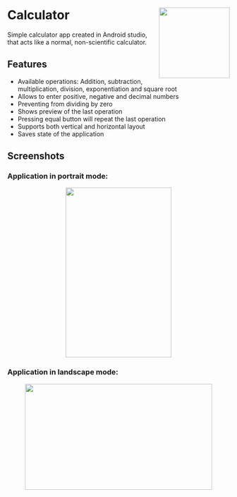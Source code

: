 # Calculator <img align="right" src="https://dl.dropboxusercontent.com/s/g59dgg79elzywyr/Calculator%20icon.png" height="160" width="160">
Simple calculator app created in Android studio, that acts like a normal, non-scientific calculator.
## Features
- Available operations: Addition, subtraction, multiplication, division, exponentiation and square root
- Allows to enter positive, negative and decimal numbers
- Preventing from dividing by zero
- Shows preview of the last operation
- Pressing equal button will repeat the last operation
- Supports both vertical and horizontal layout
- Saves state of the application
## Screenshots
<h3 align="left">Application in portrait mode:</h3>
<p align="center">
<img align="center" src="https://dl.dropbox.com/s/7w9k4q6y6ig8a7d/portrait%20mode.gif" height="385" width="240">
</p>
<h3 align="left">Application in landscape mode:</h3>
<p align="center">
<img align="center" src="https://dl.dropbox.com/s/8v2si744074hwiw/landscape%20mode.gif" height="240" width="424">
</p>
